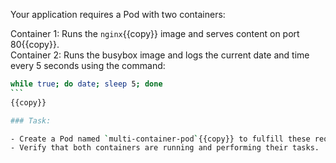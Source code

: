 Your application requires a Pod with two containers:

Container 1: Runs the `nginx`{{copy}} image and serves content on port 80{{copy}}.  
Container 2: Runs the busybox image and logs the current date and time every 5 seconds using the command:

````sh
while true; do date; sleep 5; done
```
{{copy}}

### Task:

- Create a Pod named `multi-container-pod`{{copy}} to fulfill these requirements.
- Verify that both containers are running and performing their tasks.
````
